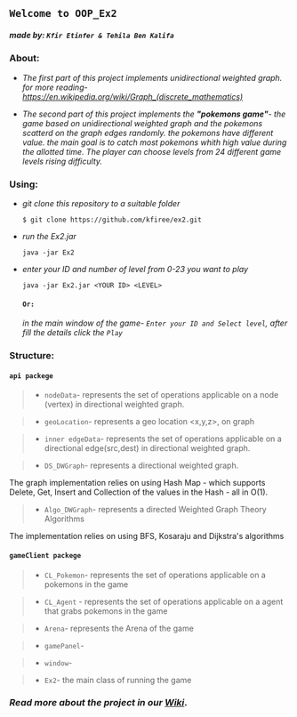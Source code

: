
## `Welcome to OOP_Ex2 `
##### **made by:** `Kfir Etinfer & Tehila Ben Kalifa`


### **About:**

- *The first part of this project implements unidirectional weighted graph.*    
*for more reading- https://en.wikipedia.org/wiki/Graph_(discrete_mathematics)*

- *The second part of this project implements the **"pokemons game"**-*
*the game based on unidirectional weighted graph and the pokemons scatterd on the graph edges randomly.*
*the pokemons have different value. the main goal is to catch most pokemons whith high value during the allotted time.*
*The player can choose levels from 24 different game levels rising difficulty.*

  
### **Using:**

- *git clone this repository to a suitable folder*

    ```
    $ git clone https://github.com/kfiree/ex2.git
    ```

- *run the Ex2.jar*

    ```
    java -jar Ex2
    ```
- *enter your ID and number of level from 0-23 you want to play*

     ```
     java -jar Ex2.jar <YOUR ID> <LEVEL>
     ```
  
  #### `Or:` 
   *in the main window of the game- `Enter your ID and Select level`, after fill the details click the `Play`* 
  

### **Structure:**
#### `api packege`

> - `nodeData`- represents the set of operations applicable on a node (vertex) in  directional weighted graph.

> - `geoLocation`- represents a geo location <x,y,z>, on graph

> - `inner edgeData`- represents the set of operations applicable on a directional edge(src,dest) in directional weighted graph.

> - `DS_DWGraph`- represents a directional weighted graph. 

   The graph implementation relies on using Hash Map - which supports Delete, Get, Insert and Collection of the values in the Hash - all in O(1).

> - `Algo_DWGraph`-  represents a directed  Weighted Graph Theory Algorithms

  The implementation relies on using BFS, Kosaraju and Dijkstra's algorithms

 

#### `gameClient packege`

> - `CL_Pokemon`- represents the set of operations applicable on a pokemons in the game

> - `CL_Agent` - represents the set of operations applicable on a agent that grabs pokemons in the game

> - `Arena`- represents the Arena of the game

> - `gamePanel`-

> - `window`-

> - `Ex2`- the main class of running the game





### *Read more about the project in our [Wiki](https://github.com/kfiree/ex2/wiki)*. 


